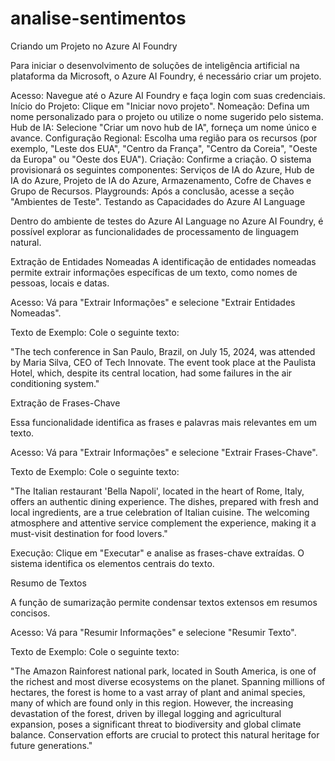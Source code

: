 # analise-sentimentos
Criando um Projeto no Azure AI Foundry 

Para iniciar o desenvolvimento de soluções de inteligência artificial na plataforma da Microsoft, o Azure AI Foundry, é necessário criar um projeto.

Acesso: Navegue até o Azure AI Foundry e faça login com suas credenciais.
Início do Projeto: Clique em "Iniciar novo projeto".
Nomeação: Defina um nome personalizado para o projeto ou utilize o nome sugerido pelo sistema.
Hub de IA: Selecione "Criar um novo hub de IA", forneça um nome único e avance.
Configuração Regional: Escolha uma região para os recursos (por exemplo, "Leste dos EUA", "Centro da França", "Centro da Coreia", "Oeste da Europa" ou "Oeste dos EUA").
Criação: Confirme a criação. O sistema provisionará os seguintes componentes: Serviços de IA do Azure, Hub de IA do Azure, Projeto de IA do Azure, Armazenamento, Cofre de Chaves e Grupo de Recursos.
Playgrounds: Após a conclusão, acesse a seção "Ambientes de Teste".
Testando as Capacidades do Azure AI Language 

Dentro do ambiente de testes do Azure AI Language no Azure AI Foundry, é possível explorar as funcionalidades de processamento de linguagem natural.

Extração de Entidades Nomeadas 
A identificação de entidades nomeadas permite extrair informações específicas de um texto, como nomes de pessoas, locais e datas.

Acesso: Vá para "Extrair Informações" e selecione "Extrair Entidades Nomeadas".

Texto de Exemplo: Cole o seguinte texto:

"The tech conference in San Paulo, Brazil, on July 15, 2024, was attended by Maria Silva, CEO of Tech Innovate. The event took place at the Paulista Hotel, which, despite its central location, had some failures in the air conditioning system."

Extração de Frases-Chave 

Essa funcionalidade identifica as frases e palavras mais relevantes em um texto.

Acesso: Vá para "Extrair Informações" e selecione "Extrair Frases-Chave".

Texto de Exemplo: Cole o seguinte texto:

"The Italian restaurant 'Bella Napoli', located in the heart of Rome, Italy, offers an authentic dining experience. The dishes, prepared with fresh and local ingredients, are a true celebration of Italian cuisine. The welcoming atmosphere and attentive service complement the experience, making it a must-visit destination for food lovers."

Execução: Clique em "Executar" e analise as frases-chave extraídas. O sistema identifica os elementos centrais do texto.

Resumo de Textos 

A função de sumarização permite condensar textos extensos em resumos concisos.

Acesso: Vá para "Resumir Informações" e selecione "Resumir Texto".

Texto de Exemplo: Cole o seguinte texto:

"The Amazon Rainforest national park, located in South America, is one of the richest and most diverse ecosystems on the planet. Spanning millions of hectares, the forest is home to a vast array of plant and animal species, many of which are found only in this region. However, the increasing devastation of the forest, driven by illegal logging and agricultural expansion, poses a significant threat to biodiversity and global climate balance. Conservation efforts are crucial to protect this natural heritage for future generations."
